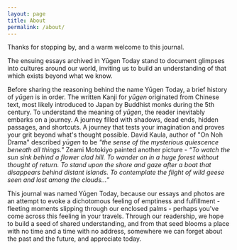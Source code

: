 ```yaml
---
layout: page
title: About
permalink: /about/
---
```


<amp-img width="600" height="300" layout="responsive" src="/assets/images/fontForest1.jpg"></amp-img>
 
Thanks for stopping by, and a warm welcome to this journal.

The ensuing essays archived in Yūgen Today stand to document glimpses into cultures around our world, inviting us to build an understanding of that which exists beyond what we know.

Before sharing the reasoning behind  the name Yūgen Today, a brief history of *yūgen* is in order. The written Kanji for *yūgen* originated from Chinese text, most likely introduced to Japan by Buddhist monks during the 5th century. To understand the meaning of *yūgen*, the reader inevitably embarks on a journey. A journey filled with shadows, dead ends, hidden passages, and shortcuts. A journey that tests your imagination and proves your grit beyond what's thought possible. David Kaula, author of "On Noh Drama" described *yūgen* to be *"the sense of the mysterious quiescence beneath all things."* Zeami Motokiyo painted another picture - *“To watch the sun sink behind a flower clad hill. To wander on in a huge forest without thought of return. To stand upon the shore and gaze after a boat that disappears behind distant islands. To contemplate the flight of wild geese seen and lost among the clouds…”*

This journal was named Yūgen Today, because our essays and photos are an attempt to evoke a dichotomous feeling of emptiness and fulfillment - fleeting moments slipping through our enclosed palms - perhaps you've come across this feeling in your travels. Through our readership, we hope to build a seed of shared understanding, and from that seed blooms a place with no time and a time with no address, somewhere we can forget about the past and the future, and appreciate today.